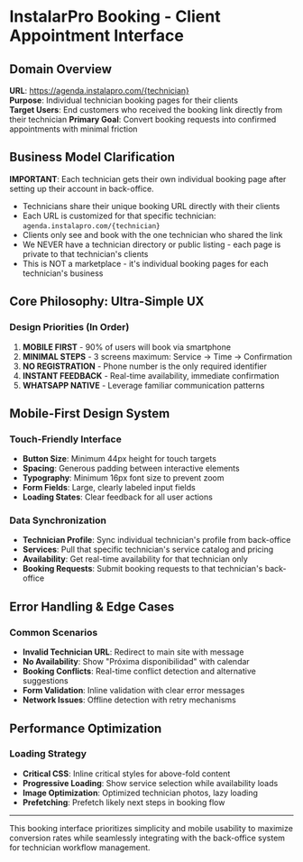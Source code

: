 # InstalarPro Booking - Client Appointment Interface

## Domain Overview
**URL**: https://agenda.instalapro.com/{technician}  
**Purpose**: Individual technician booking pages for their clients  
**Target Users**: End customers who received the booking link directly from their technician
**Primary Goal**: Convert booking requests into confirmed appointments with minimal friction

## Business Model Clarification
**IMPORTANT**: Each technician gets their own individual booking page after setting up their account in back-office.
- Technicians share their unique booking URL directly with their clients
- Each URL is customized for that specific technician: `agenda.instalapro.com/{technician}`
- Clients only see and book with the one technician who shared the link
- We NEVER have a technician directory or public listing - each page is private to that technician's clients
- This is NOT a marketplace - it's individual booking pages for each technician's business

## Core Philosophy: Ultra-Simple UX

### Design Priorities (In Order)
1. **MOBILE FIRST** - 90% of users will book via smartphone
2. **MINIMAL STEPS** - 3 screens maximum: Service → Time → Confirmation  
3. **NO REGISTRATION** - Phone number is the only required identifier
4. **INSTANT FEEDBACK** - Real-time availability, immediate confirmation
5. **WHATSAPP NATIVE** - Leverage familiar communication patterns

## Mobile-First Design System

### Touch-Friendly Interface
- **Button Size**: Minimum 44px height for touch targets
- **Spacing**: Generous padding between interactive elements  
- **Typography**: Minimum 16px font size to prevent zoom
- **Form Fields**: Large, clearly labeled input fields
- **Loading States**: Clear feedback for all user actions

### Data Synchronization
- **Technician Profile**: Sync individual technician's profile from back-office
- **Services**: Pull that specific technician's service catalog and pricing
- **Availability**: Get real-time availability for that technician only
- **Booking Requests**: Submit booking requests to that technician's back-office

## Error Handling & Edge Cases

### Common Scenarios
- **Invalid Technician URL**: Redirect to main site with message
- **No Availability**: Show "Próxima disponibilidad" with calendar
- **Booking Conflicts**: Real-time conflict detection and alternative suggestions
- **Form Validation**: Inline validation with clear error messages
- **Network Issues**: Offline detection with retry mechanisms

## Performance Optimization

### Loading Strategy
- **Critical CSS**: Inline critical styles for above-fold content
- **Progressive Loading**: Show service selection while availability loads
- **Image Optimization**: Optimized technician photos, lazy loading
- **Prefetching**: Prefetch likely next steps in booking flow
---

This booking interface prioritizes simplicity and mobile usability to maximize conversion rates while seamlessly integrating with the back-office system for technician workflow management.